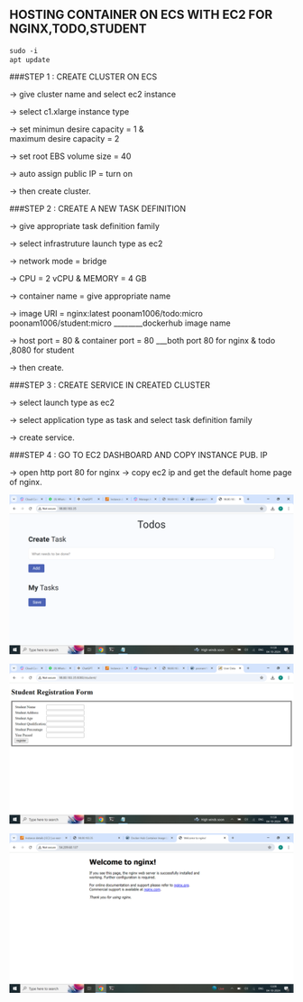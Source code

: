 ## HOSTING CONTAINER ON ECS WITH EC2 FOR NGINX,TODO,STUDENT 


```
sudo -i
apt update
```

###STEP 1 : CREATE CLUSTER ON ECS

        
   -> give cluster name and select ec2 instance

   -> select c1.xlarge instance type

   -> set minimun desire capacity = 1 &     
      maximum desire capacity = 2

   -> set root EBS volume size = 40

   -> auto assign public IP = turn on

   ->   then create cluster.

###STEP 2 : CREATE A NEW TASK DEFINITION 


   ->  give appropriate task definition  family

   ->  select infrastruture  launch type as ec2

   ->  network mode = bridge

   ->  CPU = 2 vCPU &  MEMORY = 4 GB 

   ->  container name = give appropriate name

   ->  image URI = nginx:latest
                   poonam1006/todo:micro
                   poonam1006/student:micro 
                                  ________dockerhub image name

   ->   host port = 80 & container port = 80
                 ___both port 80 for nginx & todo ,8080 for student  

   ->     then create. 

###STEP 3 : CREATE SERVICE IN CREATED CLUSTER  


   ->   select launch type as ec2

   ->   select application type as task and select task definition family

   ->   create service.

###STEP 4 : GO TO EC2 DASHBOARD AND COPY  INSTANCE PUB. IP


   ->   open http port 80 for nginx
   ->   copy ec2 ip and get the default home page of nginx.


![alt text](<Screenshot (291).png>)
   
![alt text](<Screenshot (290).png>)

![alt text](<Screenshot (292).png>)
